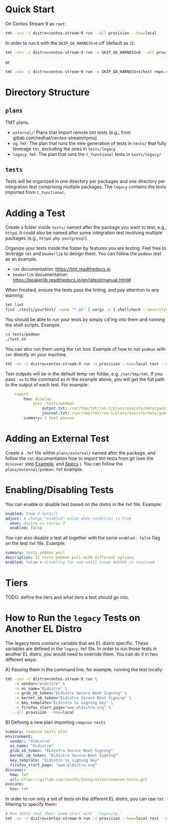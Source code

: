 # Quick Start

On Centos Stream 9 as `root`:


```sh
tmt -vvv -c distro=centos-stream-9 run --all provision --how=local
```

In order to run it with the `SKIP_QA_HARNESS=0` off (default as `1`):

```sh
tmt -vvv -c distro=centos-stream-9 run -e SKIP_QA_HARNESS=0 --all provision --how=local
```

or

```sh
tmt -vvv -c distro=centos-stream-9 run -e SKIP_QA_HARNESS=$(host repo.centos.qa > /dev/null; echo $?) --all provision --how=local
```


# Directory Structure

## `plans`

TMT plans.

* `external/`: Plans that import remote tmt tests (e.g., from gitlab.com/redhat/centos-stream/rpms)
* `ng.fmf`: The plan that runs the new generation of tests in `tests/` that fully leverage `tmt`, excluding the ones in `tests/legacy`
* `legacy.fmf`: The plan that runs the `t_functional` tests in `tests/legacy/`


## `tests`

Tests will be organized in one directory per packages and one directory per integration test comprising multiple packages.
The `legacy` contains the tests imported from `t_functional`.

# Adding a Test

Create a folder inside `tests/` named after the package you want to test, e.g., `httpd`. It could also be named after some integration test involving multiple packages (e.g., `httpd-php-postgresql`).

Organize your tests inside the folder by features you are testing. Feel free to leverage `tmt` and `beakerlib` to design them. You can follow the `podman` test as an example.

* `tmt` documentation: https://tmt.readthedocs.io
* `beakerlib` documentation: https://beakerlib.readthedocs.io/en/latest/manual.html#

When finished, ensure the tests pass the linting, and pay attention to any warning:
```sh
tmt lint
find ./tests/yourtest/ -name '*.sh' | xargs -n 1 shellcheck --severity=warning --shell=bash
```

You should be able to run your tests by simply cd'ing into them and running the shell scripts. Example:

```sh
cd tests/podman
./test.sh
```

You can also run them using the `tmt` tool. Example of how to run `podman` with `tmt` directly on your machine.

```sh
tmt -vv -c distro=centos-stream-9 run -a provision --how=local test --name /podman
```

Test outputs will be in the default temp `tmt` folder, e.g. `/var/tmp/tmt`. If you pass `-vv` to the command as in the example above, you will get the full path to the output of each test. For example:

```yaml
    report
        how: display
            pass /tests/podman
                output.txt: /var/tmp/tmt/run-1/plans/execute/data/guest/default-0/tests/podman-1/output.txt
                journal.txt: /var/tmp/tmt/run-1/plans/execute/data/guest/default-0/tests/podman-1/journal.txt
        summary: 1 test passed
```

# Adding an External Test

Create a `.fmf` file within `plans/external/` named after the package, and follow the `tmt` documentation how to import tmt tests from git (see the `discover` step [Example](https://tmt.readthedocs.io/en/stable/examples.html#plans), and [Specs](https://tmt.readthedocs.io/en/stable/spec/plans.html#spec-plans-discover) ). You can follow the `plans/external/podman.fmf` example.

# Enabling/Disabling Tests

You can enable or disable test based on the distro in the `fmf` file. Example:

```yaml
enabled: true # default
adjust: # change "enabled" value when condition is true
  when: distro == centos-7
  enabled: false
```

You can also disable a test all together with the same `enabled: false` flag on the test `fmf` file. Example:

```yaml
summary: tests podman pull
description: It tests podman pull with different options
enabled: false # disabling for now until issue #99999 is resolved
```

# Tiers

TODO: define the tiers and what tiers a test should go into.


# How to Run the `legacy` Tests on Another EL Distro

The legacy tests contains variable that are EL distro specific. These variables are defined in the `legacy.fmf` file. In order to run those tests in another EL distro, you would need to override them. You can do it in two different ways:

A) Passing them in the command line, for example, running the test locally:

```sh
tmt -vvv -c distro=centos-stream-9 run \
    -e vendor="eldistro" \
    -e os_name="ELdistro" \
    -e grub_sb_token="ELdistro Secure Boot Signing" \
    -e kernel_sb_token="ELdistro Secure Boot Signing" \
    -e key_template="ELdistro %s signing key" \
    -e firefox_start_page="www.eldistro.org" \
   --all provision --how=local
```

B) Defining a new plan importing `compose-tests`

```yaml
summary: Compose tests plan
environment:
  vendor: "eldistro"
  os_name: "ELdistro"
  grub_sb_token: "ELdistro Secure Boot Signing"
  kernel_sb_token: "ELdistro Secure Boot Signing"
  key_template: "ELdistro %s signing key"
  firefox_start_page: "www.eldistro.org"
discover:
  how: fmf
  url: https://gitlab.com/CentOS/Integration/compose-tests.git
execute:
  how: tmt
```

In order to run only a set of tests on the different EL distro, you can use `tmt` filtering to specify them:

```sh
# Run tests that their name start with `/legacy/p_`
tmt -vv -c distro=centos-stream-9 run -a provision --how=local test --name '/legacy/p_.*'
```
